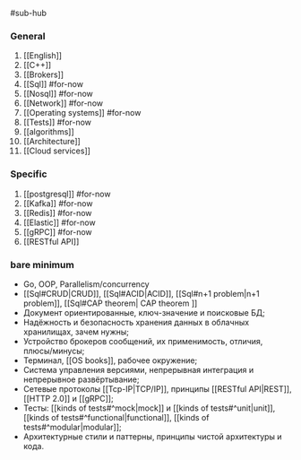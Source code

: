 #sub-hub

### General
1. [[English]]
2. [[C++]]
3. [[Brokers]]
4. [[Sql]] #for-now
5. [[Nosql]] #for-now 
6. [[Network]] #for-now
7. [[Operating systems]] #for-now
8. [[Tests]] #for-now
9. [[algorithms]]
10. [[Architecture]]
11. [[Cloud services]] 


### Specific 
1. [[postgresql]] #for-now
2. [[Kafka]] #for-now 
3. [[Redis]] #for-now 
4. [[Elastic]] #for-now 
5. [[gRPC]] #for-now
6. [[RESTful API]]

### bare minimum
- Go, OOP, Parallelism/concurrency
- [[Sql#CRUD|CRUD]], [[Sql#ACID|ACID]], [[Sql#n+1 problem|n+1 problem]], [[Sql#CAP theorem| CAP theorem ]]
- Документ ориентированные, ключ-значение и поисковые БД;
- Надёжность и безопасность хранения данных в облачных хранилищах, зачем нужны;
- Устройство брокеров сообщений, их применимость, отличия, плюсы/минусы;
- Терминал, [[OS books]], рабочее окружение;
- Система управления версиями, непрерывная интеграция и непрерывное развёртывание;
- Сетевые протоколы [[Tcp-IP|TCP/IP]], принципы [[RESTful API|REST]], [[HTTP 2.0]] и [[gRPC]];
- Тесты: [[kinds of tests#^mock|mock]] и [[kinds of tests#^unit|unit]], [[kinds of tests#^functional|functional]], [[kinds of tests#^modular|modular]];
- Архитектурные стили и паттерны, принципы чистой архитектуры и кода.